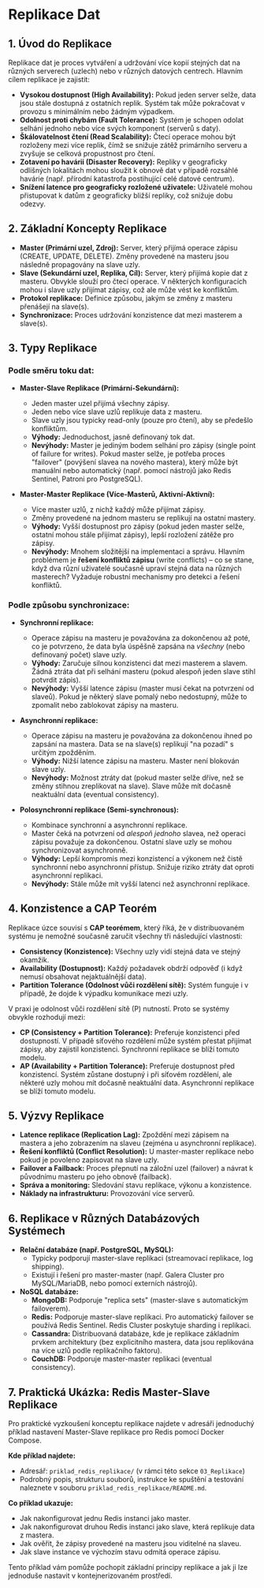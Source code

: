# Replikace Dat

## 1. Úvod do Replikace

Replikace dat je proces vytváření a udržování více kopií stejných dat na různých serverech (uzlech) nebo v různých datových centrech. Hlavním cílem replikace je zajistit:

* **Vysokou dostupnost (High Availability):** Pokud jeden server selže, data jsou stále dostupná z ostatních replik. Systém tak může pokračovat v provozu s minimálním nebo žádným výpadkem.
* **Odolnost proti chybám (Fault Tolerance):** Systém je schopen odolat selhání jednoho nebo více svých komponent (serverů s daty).
* **Škálovatelnost čtení (Read Scalability):** Čtecí operace mohou být rozloženy mezi více replik, čímž se snižuje zátěž primárního serveru a zvyšuje se celková propustnost pro čtení.
* **Zotavení po havárii (Disaster Recovery):** Repliky v geograficky odlišných lokalitách mohou sloužit k obnově dat v případě rozsáhlé havárie (např. přírodní katastrofa postihující celé datové centrum).
* **Snížení latence pro geograficky rozložené uživatele:** Uživatelé mohou přistupovat k datům z geograficky bližší repliky, což snižuje dobu odezvy.

## 2. Základní Koncepty Replikace

* **Master (Primární uzel, Zdroj):** Server, který přijímá operace zápisu (CREATE, UPDATE, DELETE). Změny provedené na masteru jsou následně propagovány na slave uzly.
* **Slave (Sekundární uzel, Replika, Cíl):** Server, který přijímá kopie dat z masteru. Obvykle slouží pro čtecí operace. V některých konfiguracích mohou i slave uzly přijímat zápisy, což ale může vést ke konfliktům.
* **Protokol replikace:** Definice způsobu, jakým se změny z masteru přenášejí na slave(s).
* **Synchronizace:** Proces udržování konzistence dat mezi masterem a slave(s).

## 3. Typy Replikace

### Podle směru toku dat:

* **Master-Slave Replikace (Primární-Sekundární):**
    * Jeden master uzel přijímá všechny zápisy.
    * Jeden nebo více slave uzlů replikuje data z masteru.
    * Slave uzly jsou typicky read-only (pouze pro čtení), aby se předešlo konfliktům.
    * **Výhody:** Jednoduchost, jasně definovaný tok dat.
    * **Nevýhody:** Master je jediným bodem selhání pro zápisy (single point of failure for writes). Pokud master selže, je potřeba proces "failover" (povýšení slavea na nového mastera), který může být manuální nebo automatický (např. pomocí nástrojů jako Redis Sentinel, Patroni pro PostgreSQL).

* **Master-Master Replikace (Více-Masterů, Aktivní-Aktivní):**
    * Více master uzlů, z nichž každý může přijímat zápisy.
    * Změny provedené na jednom masteru se replikují na ostatní mastery.
    * **Výhody:** Vyšší dostupnost pro zápisy (pokud jeden master selže, ostatní mohou stále přijímat zápisy), lepší rozložení zátěže pro zápisy.
    * **Nevýhody:** Mnohem složitější na implementaci a správu. Hlavním problémem je **řešení konfliktů zápisu** (write conflicts) – co se stane, když dva různí uživatelé současně upraví stejná data na různých masterech? Vyžaduje robustní mechanismy pro detekci a řešení konfliktů.

### Podle způsobu synchronizace:

* **Synchronní replikace:**
    * Operace zápisu na masteru je považována za dokončenou až poté, co je potvrzeno, že data byla úspěšně zapsána na *všechny* (nebo definovaný počet) slave uzly.
    * **Výhody:** Zaručuje silnou konzistenci dat mezi masterem a slavem. Žádná ztráta dat při selhání masteru (pokud alespoň jeden slave stihl potvrdit zápis).
    * **Nevýhody:** Vyšší latence zápisu (master musí čekat na potvrzení od slaveů). Pokud je některý slave pomalý nebo nedostupný, může to zpomalit nebo zablokovat zápisy na masteru.

* **Asynchronní replikace:**
    * Operace zápisu na masteru je považována za dokončenou ihned po zapsání na mastera. Data se na slave(s) replikují "na pozadí" s určitým zpožděním.
    * **Výhody:** Nižší latence zápisu na masteru. Master není blokován slave uzly.
    * **Nevýhody:** Možnost ztráty dat (pokud master selže dříve, než se změny stihnou zreplikovat na slave). Slave může mít dočasně neaktuální data (eventual consistency).

* **Polosynchronní replikace (Semi-synchronous):**
    * Kombinace synchronní a asynchronní replikace.
    * Master čeká na potvrzení od *alespoň jednoho* slavea, než operaci zápisu považuje za dokončenou. Ostatní slave uzly se mohou synchronizovat asynchronně.
    * **Výhody:** Lepší kompromis mezi konzistencí a výkonem než čistě synchronní nebo asynchronní přístup. Snižuje riziko ztráty dat oproti asynchronní replikaci.
    * **Nevýhody:** Stále může mít vyšší latenci než asynchronní replikace.

## 4. Konzistence a CAP Teorém

Replikace úzce souvisí s **CAP teorémem**, který říká, že v distribuovaném systému je nemožné současně zaručit všechny tři následující vlastnosti:
* **Consistency (Konzistence):** Všechny uzly vidí stejná data ve stejný okamžik.
* **Availability (Dostupnost):** Každý požadavek obdrží odpověď (i když nemusí obsahovat nejaktuálnější data).
* **Partition Tolerance (Odolnost vůči rozdělení sítě):** Systém funguje i v případě, že dojde k výpadku komunikace mezi uzly.

V praxi je odolnost vůči rozdělení sítě (P) nutností. Proto se systémy obvykle rozhodují mezi:
* **CP (Consistency + Partition Tolerance):** Preferuje konzistenci před dostupností. V případě síťového rozdělení může systém přestat přijímat zápisy, aby zajistil konzistenci. Synchronní replikace se blíží tomuto modelu.
* **AP (Availability + Partition Tolerance):** Preferuje dostupnost před konzistencí. Systém zůstane dostupný i při síťovém rozdělení, ale některé uzly mohou mít dočasně neaktuální data. Asynchronní replikace se blíží tomuto modelu.

## 5. Výzvy Replikace

* **Latence replikace (Replication Lag):** Zpoždění mezi zápisem na mastera a jeho zobrazením na slaveu (zejména u asynchronní replikace).
* **Řešení konfliktů (Conflict Resolution):** U master-master replikace nebo pokud je povoleno zapisovat na slave uzly.
* **Failover a Failback:** Proces přepnutí na záložní uzel (failover) a návrat k původnímu masteru po jeho obnově (failback).
* **Správa a monitoring:** Sledování stavu replikace, výkonu a konzistence.
* **Náklady na infrastrukturu:** Provozování více serverů.

## 6. Replikace v Různých Databázových Systémech

* **Relační databáze (např. PostgreSQL, MySQL):**
    * Typicky podporují master-slave replikaci (streamovací replikace, log shipping).
    * Existují i řešení pro master-master (např. Galera Cluster pro MySQL/MariaDB, nebo pomocí externích nástrojů).
* **NoSQL databáze:**
    * **MongoDB:** Podporuje "replica sets" (master-slave s automatickým failoverem).
    * **Redis:** Podporuje master-slave replikaci. Pro automatický failover se používá Redis Sentinel. Redis Cluster poskytuje sharding i replikaci.
    * **Cassandra:** Distribuovaná databáze, kde je replikace základním prvkem architektury (bez explicitního mastera, data jsou replikována na více uzlů podle replikačního faktoru).
    * **CouchDB:** Podporuje master-master replikaci (eventual consistency).

## 7. Praktická Ukázka: Redis Master-Slave Replikace

Pro praktické vyzkoušení konceptu replikace najdete v adresáři jednoduchý příklad nastavení Master-Slave replikace pro Redis pomocí Docker Compose.

**Kde příklad najdete:**

* Adresář: `priklad_redis_replikace/` (v rámci této sekce `03_Replikace`)
* Podrobný popis, strukturu souborů, instrukce ke spuštění a testování naleznete v souboru `priklad_redis_replikace/README.md`.

**Co příklad ukazuje:**

* Jak nakonfigurovat jednu Redis instanci jako master.
* Jak nakonfigurovat druhou Redis instanci jako slave, která replikuje data z mastera.
* Jak ověřit, že zápisy provedené na masteru jsou viditelné na slaveu.
* Jak slave instance ve výchozím stavu odmítá operace zápisu.

Tento příklad vám pomůže pochopit základní principy replikace a jak ji lze jednoduše nastavit v kontejnerizovaném prostředí.
